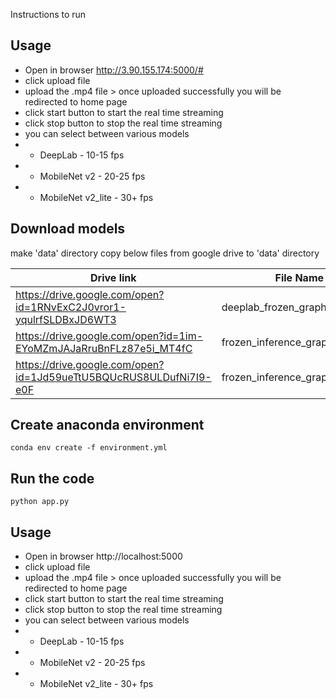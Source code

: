 Instructions to run

## Usage
 
 * Open in browser http://3.90.155.174:5000/#
 * click upload file
 * upload the .mp4 file > once uploaded successfully you will be redirected to home page
 * click start button to start the real time streaming
 * click stop button to stop the real time streaming
 * you can select between various models
* * DeepLab - 10-15 fps
* * MobileNet v2 - 20-25 fps
* * MobileNet v2_lite - 30+ fps


## Download models
make 'data' directory
copy below files from google drive to 'data' directory

|   Drive link                                                       | File Name                       |
| ------------------------------------------------------------------ | ------------------------------- |
| https://drive.google.com/open?id=1RNvExC2J0vror1-yqulrfSLDBxJD6WT3 | deeplab_frozen_graph.pb         |
| https://drive.google.com/open?id=1im-EYoMZmJAJaRruBnFLz87e5i_MT4fC | frozen_inference_graph_mv_lt.pb |
| https://drive.google.com/open?id=1Jd59ueTtU5BQUcRUS8ULDufNi7I9-e0F | frozen_inference_graph_mv2.pb   |

## Create anaconda environment

```
conda env create -f environment.yml
```

## Run the code 
```
python app.py
```

## Usage
 
 * Open in browser http://localhost:5000
 * click upload file
 * upload the .mp4 file > once uploaded successfully you will be redirected to home page
 * click start button to start the real time streaming
 * click stop button to stop the real time streaming
 * you can select between various models
* * DeepLab - 10-15 fps
* * MobileNet v2 - 20-25 fps
* * MobileNet v2_lite - 30+ fps

